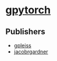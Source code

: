 # [gpytorch](https://pypi.org/project/gpytorch)



## Publishers
- [gpleiss](https://pypi.org/user/gpleiss)
- [jacobrgardner](https://pypi.org/user/jacobrgardner)

